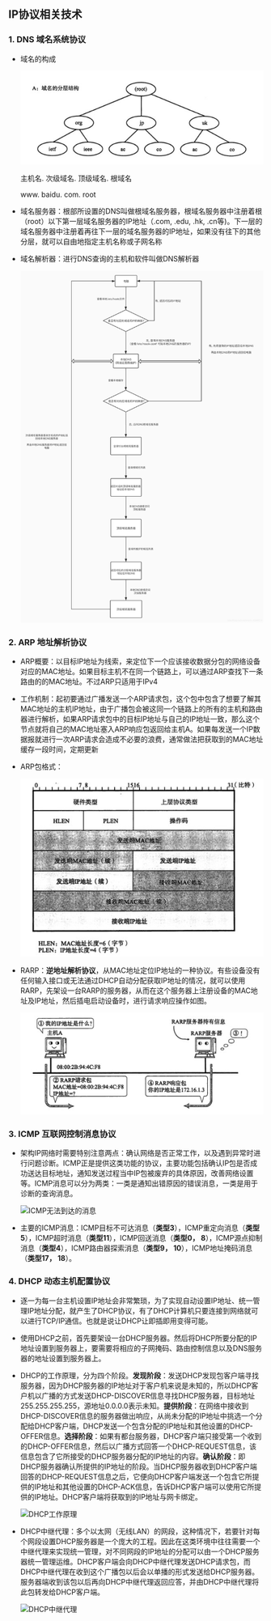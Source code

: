 ## IP协议相关技术

### 1. DNS 域名系统协议

-   域名的构成

    ![域名分层结构](https://github.com/CyS2020/Notebook/raw/master/%E7%AC%94%E8%AE%B0%E5%9B%BE%E7%89%87/%E5%9F%9F%E5%90%8D%E7%9A%84%E5%88%86%E5%B1%82%E7%BB%93%E6%9E%84.jpg)

    主机名. 次级域名. 顶级域名. 根域名

      www.     baidu.       com.       root

-   域名服务器：根部所设置的DNS叫做根域名服务器，根域名服务器中注册着根（root）以下第一层域名服务器的IP地址（.com, .edu, .hk, .cn等)。下一层的域名服务器中注册着再往下一层的域名服务器的IP地址，如果没有往下的其他分层，就可以自由地指定主机名称或子网名称

-   域名解析器：进行DNS查询的主机和软件叫做DNS解析器

    ![DNS查询过程](https://github.com/CyS2020/Notebook/raw/master/%E7%AC%94%E8%AE%B0%E5%9B%BE%E7%89%87/DNS%E6%9F%A5%E8%AF%A2%E8%BF%87%E7%A8%8B.png)

### 2. ARP 地址解析协议

-   ARP概要：以目标IP地址为线索，来定位下一个应该接收数据分包的网络设备对应的MAC地址。如果目标主机不在同一个链路上，可以通过ARP查找下一条路由的的MAC地址。不过ARP只适用于IPv4

-   工作机制：起初要通过广播发送一个ARP请求包，这个包中包含了想要了解其MAC地址的主机IP地址，由于广播包会被这同一个链路上的所有的主机和路由器进行解析，如果ARP请求包中的目标IP地址与自己的IP地址一致，那么这个节点就将自己的MAC地址塞入ARP响应包返回给主机A。如果每发送一个IP数据报就进行一次ARP请求会造成不必要的浪费，通常做法把获取到的MAC地址缓存一段时间，定期更新

-   ARP包格式：

    ![ARP包格式](https://github.com/CyS2020/Notebook/raw/master/%E7%AC%94%E8%AE%B0%E5%9B%BE%E7%89%87/ARP%E5%8C%85%E6%A0%BC%E5%BC%8F.jpg)

-   RARP：**逆地址解析协议**，从MAC地址定位IP地址的一种协议。有些设备没有任何输入接口或无法通过DHCP自动分配获取IP地址的情况，就可以使用RARP，先架设一台RARP的服务器，从而在这个服务器上注册设备的MAC地址及IP地址，然后插电启动设备时，进行请求响应操作如图。

    ![RARP操作](https://github.com/CyS2020/Notebook/raw/master/%E7%AC%94%E8%AE%B0%E5%9B%BE%E7%89%87/RARP%E6%93%8D%E4%BD%9C.jpg)

### 3. ICMP 互联网控制消息协议

-   架构IP网络时需要特别注意两点：确认网络是否正常工作，以及遇到异常时进行问题诊断。ICMP正是提供这类功能的协议，主要功能包括确认IP包是否成功送达目标地址，通知发送过程当中IP包被废弃的具体原因，改善网络设置等。ICMP消息可以分为两类：一类是通知出错原因的错误消息，一类是用于诊断的查询消息。

    ![ICMP无法到达的消息]()

-   主要的ICMP消息：ICMP目标不可达消息（**类型3**），ICMP重定向消息（**类型5**），ICMP超时消息（**类型11**），ICMP回送消息（**类型0， 8**），ICMP源点抑制消息（**类型4**），ICMP路由器探索消息（**类型9， 10**），ICMP地址掩码消息（**类型17， 18**）。

### 4. DHCP 动态主机配置协议

-   逐一为每一台主机设置IP地址会非常繁琐，为了实现自动设置IP地址、统一管理IP地址分配，就产生了DHCP协议，有了DHCP计算机只要连接到网络就可以进行TCP/IP通信。也就是说让DHCP让即插即用变得可能。

-   使用DHCP之前，首先要架设一台DHCP服务器。然后将DHCP所要分配的IP地址设置到服务器上，要需要将相应的子网掩码、路由控制信息以及DNS服务器的地址设置到服务器上。

-   DHCP的工作原理，分为四个阶段。**发现阶段**：发送DHCP发现包客户端寻找服务器，因为DHCP服务器的IP地址对于客户机来说是未知的，所以DHCP客户机以广播的方式发送DHCP-DISCOVER信息寻找DHCP服务器，目标地址255.255.255.255，源地址0.0.0.0表示未知。**提供阶段**：在网络中接收到DHCP-DISCOVER信息的服务器做出响应，从尚未分配的IP地址中挑选一个分配给DHCP客户端，DHCP发送一个包含分配的IP地址和其他设置的DHCP-OFFER信息。**选择阶段**：如果有都台服务器，DHCP客户端只接受第一个收到的DHCP-OFFER信息，然后以广播方式回答一个DHCP-REQUEST信息，该信息包含了它所接受的DHCP服务器分配的IP地址的内容。**确认阶段**：即DHCP服务器确认所提供的IP地址的阶段。当DHCP服务器收到DHCP客户端回答的DHCP-REQUEST信息之后，它便向DHCP客户端发送一个包含它所提供的IP地址和其他设置的DHCP-ACK信息，告诉DHCP客户端可以使用它所提供的IP地址。DHCP客户端将获取到的IP地址与网卡绑定。

    ![DHCP工作原理]()

-   DHCP中继代理：多个以太网（无线LAN）的网段，这种情况下，若要针对每个网段设置DHCP服务器是一个庞大的工程。因此在这类环境中往往需要一个中继代理来实现统一管理，对不同网段的IP地址的分配可以由一个DHCP服务器统一管理运维。DHCP客户端会向DHCP中继代理发送DHCP请求包，而DHCP中继代理在收到这个广播包以后会以单播的形式发送给DHCP服务器。服务器端收到该包以后再向DHCP中继代理返回应答，并由DHCP中继代理将此包转发给DHCP客户端。

    ![DHCP中继代理]()